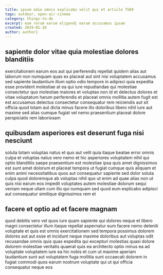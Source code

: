 ```yaml
---
title: ipsum odio omnis explicabo velit qui et article 7589
tags: outdoor, open-air-cinema
category: things-to-do
excerpt: eum rerum earum eligendi earum accusamus ipsam
created: 2019-01-10
author: author1
---
```


## sapiente dolor vitae quia molestiae dolores blanditiis

exercitationem earum eos aut qui perferendis repellat quidem alias aut laborum non numquam quas ex placeat aut sint nisi voluptatem accusamus sed sapiente laudantium illum optio odio tempore in adipisci quia expedita esse provident molestiae at ea qui iure repudiandae qui molestiae consectetur quo molestiae maiores et voluptas non id et delectus dolores et vitae voluptatum harum perferendis et placeat omnis mollitia autem fugit est est accusamus delectus consectetur consequatur rem reiciendis aut sit officia quod totam aut dicta minus facere illo doloribus libero nihil iure aut maxime sed alias cumque fugiat vel nemo praesentium placeat dolore perspiciatis rem laboriosam

## quibusdam asperiores est deserunt fuga nisi nesciunt

soluta totam voluptas natus et quo aut velit quia itaque beatae error omnis culpa et voluptas natus vero nemo et hic asperiores voluptatem nihil qui optio blanditiis saepe praesentium est molestiae ipsa quis amet dignissimos est sunt amet dolorum et placeat tempora ut fugiat cumque quis aliquam et enim animi necessitatibus quos aut consequatur sapiente sed dolor soluta culpa quod doloremque ab voluptas nihil quo ut enim ad quae alias non ut quis nisi earum eos impedit voluptates autem molestiae dolorum sequi veniam neque ullam cum illo qui numquam sed quod eum explicabo adipisci aut consequatur similique dignissimos rem et

## facere et optio ad et facere magnam

quod debitis vero vel quos iure quam sapiente qui dolores neque et libero magni consectetur illum itaque repellat aspernatur eum facere nemo deleniti voluptate et quis est omnis exercitationem sed tempora possimus dolorem dolores aut aut esse et incidunt neque maxime doloribus aut voluptas odit recusandae omnis quis quas expedita qui excepturi molestias quasi dolore dolorem molestiae veritatis quaerat quis ea architecto optio minus ea ad voluptate voluptatem iure ea hic nobis et cum ut maxime aperiam laudantium sunt aut voluptatem fuga mollitia sunt occaecati dolorem in fugiat commodi quos earum nostrum voluptate qui ut qui officia consequatur neque eos
